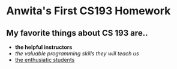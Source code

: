 
# Anwita's First CS193 Homework
## My favorite things about CS 193 are..
- **the helpful instructors**
- *the valuable programming skills they will teach us*
- <ins>the enthusiatic students</ins>



